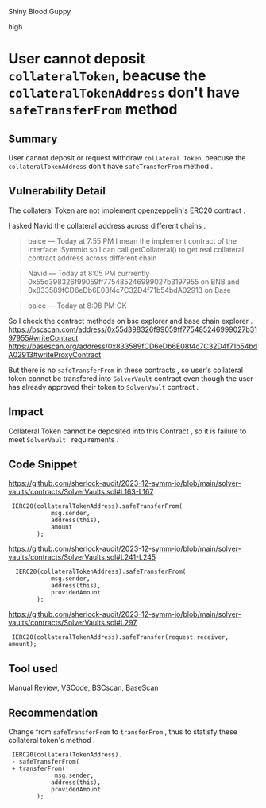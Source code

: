 Shiny Blood Guppy

high

# User cannot deposit `collateralToken`, beacuse the `collateralTokenAddress` don't have `safeTransferFrom` method

## Summary
User cannot deposit or request withdraw `collateral Token`, beacuse the `collateralTokenAddress` don't have `safeTransferFrom` method .

## Vulnerability Detail
The collateral Token are not implement openzeppelin's ERC20 contract .

I asked Navid the collateral address across different chains .
> baice — Today at 7:55 PM
I mean the implement contract of the interface  ISymmio 
so I can call getCollateral() to get real collateral contract address across different chain

>Navid — Today at 8:05 PM
currrently 0x55d398326f99059ff775485246999027b3197955 on BNB and 0x833589fCD6eDb6E08f4c7C32D4f71b54bdA02913 on Base

>baice — Today at 8:08 PM
OK

So I check the contract methods on bsc explorer and base chain explorer .
https://bscscan.com/address/0x55d398326f99059ff775485246999027b3197955#writeContract
https://basescan.org/address/0x833589fCD6eDb6E08f4c7C32D4f71b54bdA02913#writeProxyContract

But there is no `safeTransferFrom` in these contracts , so user's collateral token cannot be transfered into `SolverVault` contract even though the user has already approved their token to `SolverVault` contract .

## Impact
Collateral Token cannot be deposited into this Contract , so it is failure to meet `SolverVault ` requirements .

## Code Snippet
https://github.com/sherlock-audit/2023-12-symm-io/blob/main/solver-vaults/contracts/SolverVaults.sol#L163-L167
```solidity
 IERC20(collateralTokenAddress).safeTransferFrom(
            msg.sender,
            address(this),
            amount
        );
```

https://github.com/sherlock-audit/2023-12-symm-io/blob/main/solver-vaults/contracts/SolverVaults.sol#L241-L245

```solidity
  IERC20(collateralTokenAddress).safeTransferFrom(
            msg.sender,
            address(this),
            providedAmount
        );
```
https://github.com/sherlock-audit/2023-12-symm-io/blob/main/solver-vaults/contracts/SolverVaults.sol#L297

```solidity
 IERC20(collateralTokenAddress).safeTransfer(request.receiver, amount);
```


## Tool used

Manual Review, VSCode, BSCscan, BaseScan

## Recommendation
Change from `safeTransferFrom` to `transferFrom` , thus to statisfy these collateral token's method .

```solidity
 IERC20(collateralTokenAddress).
 - safeTransferFrom(
 + transferFrom(
             msg.sender,
            address(this),
            providedAmount
        );
```




